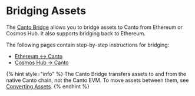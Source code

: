 # Bridging Assets

The [Canto Bridge](https://bridge.canto.io/) allows you to bridge assets to Canto from Ethereum or Cosmos Hub. It also supports bridging back to Ethereum.

The following pages contain step-by-step instructions for bridging:

* [Ethereum <-> Canto](ethereum.md)
* [Cosmos Hub -> Canto](cosmos.md)

{% hint style="info" %}
The Canto Bridge transfers assets to and from the native Canto chain, not the Canto EVM. To move assets between them, see [Converting Assets](../converting-assets.md).
{% endhint %}
